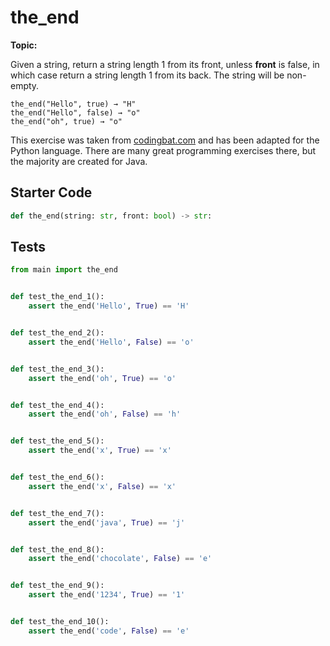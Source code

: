 # the_end
**Topic:** 



Given a string, return a string length 1 from its front, unless <b>front</b> is false, in which case return a string length 1 from its back. The string will be non-empty.

```
the_end("Hello", true) → "H"
the_end("Hello", false) → "o"
the_end("oh", true) → "o"
```

This exercise was taken from [codingbat.com](https://codingbat.com/prob/p162477) and has been adapted for the Python language. There are many great programming exercises there, but the majority are created for Java.

## Starter Code
```python
def the_end(string: str, front: bool) -> str:
```

## Tests
```python
from main import the_end


def test_the_end_1():
    assert the_end('Hello', True) == 'H'


def test_the_end_2():
    assert the_end('Hello', False) == 'o'


def test_the_end_3():
    assert the_end('oh', True) == 'o'


def test_the_end_4():
    assert the_end('oh', False) == 'h'


def test_the_end_5():
    assert the_end('x', True) == 'x'


def test_the_end_6():
    assert the_end('x', False) == 'x'


def test_the_end_7():
    assert the_end('java', True) == 'j'


def test_the_end_8():
    assert the_end('chocolate', False) == 'e'


def test_the_end_9():
    assert the_end('1234', True) == '1'


def test_the_end_10():
    assert the_end('code', False) == 'e'
```
